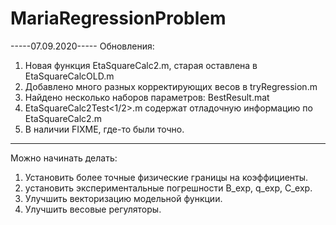 # MariaRegressionProblem

-----07.09.2020-----
Обновления:
1) Новая функция EtaSquareCalc2.m, старая оставлена в EtaSquareCalcOLD.m
2) Добавлено много разных корректирующих весов в tryRegression.m
3) Найдено несколько наборов параметров:
										BestResult<N>.mat
4) EtaSquareCalc2Test<1/2>.m содержат отладочную информацию по EtaSquareCalc2.m
5) В наличии FIXME, где-то были точно.

--------------------



Можно начинать делать:
1) Установить более точные физические границы на коэффициенты.
2) установить экспериментальные погрешности B_exp, q_exp, C_exp.
3) Улучшить векторизацию модельной функции.
4) Улучшить весовые регуляторы.
